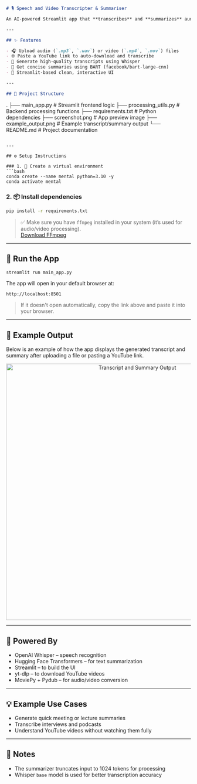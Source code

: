 ```markdown
# 🎙️ Speech and Video Transcripter & Summariser

An AI-powered Streamlit app that **transcribes** and **summarizes** audio or video files — including **YouTube videos** — using OpenAI Whisper and BART Transformer models.

---

## ✨ Features

- 🎧 Upload audio (`.mp3`, `.wav`) or video (`.mp4`, `.mov`) files  
- 🌐 Paste a YouTube link to auto-download and transcribe  
- 📝 Generate high-quality transcripts using Whisper  
- 🧠 Get concise summaries using BART (facebook/bart-large-cnn)  
- 🚀 Streamlit-based clean, interactive UI  

---

## 📂 Project Structure

```
.
├── main_app.py              # Streamlit frontend logic
├── processing_utils.py      # Backend processing functions
├── requirements.txt         # Python dependencies
├── screenshot.png           # App preview image
├── example_output.png       # Example transcript/summary output
└── README.md                # Project documentation
```

---

## ⚙️ Setup Instructions

### 1. 🐍 Create a virtual environment
```bash
conda create --name mental python=3.10 -y
conda activate mental
```

### 2. 📦 Install dependencies
```bash
pip install -r requirements.txt
```

> ✅ Make sure you have `ffmpeg` installed in your system (it’s used for audio/video processing).  
> [Download FFmpeg](https://ffmpeg.org/download.html)

---

## 🚀 Run the App

```bash
streamlit run main_app.py
```

The app will open in your default browser at:
```
http://localhost:8501
```

> If it doesn't open automatically, copy the link above and paste it into your browser.

---

## 🧪 Example Output

Below is an example of how the app displays the generated transcript and summary after uploading a file or pasting a YouTube link.

<p align="center">
  <img src="example_output.png" alt="Transcript and Summary Output" width="700"/>
</p>

---

## 🧠 Powered By

- OpenAI Whisper – speech recognition  
- Hugging Face Transformers – for text summarization  
- Streamlit – to build the UI  
- yt-dlp – to download YouTube videos  
- MoviePy + Pydub – for audio/video conversion  

---

## 💡 Example Use Cases

- Generate quick meeting or lecture summaries  
- Transcribe interviews and podcasts  
- Understand YouTube videos without watching them fully  

---

## 📌 Notes

- The summarizer truncates input to 1024 tokens for processing  
- Whisper `base` model is used for better transcription accuracy
```